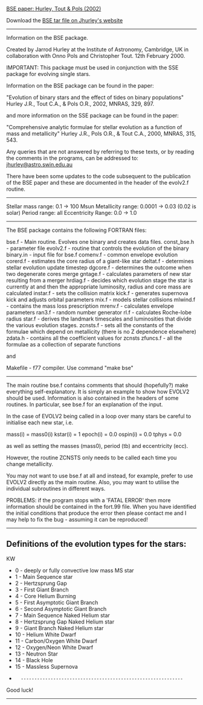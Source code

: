 [BSE paper: Hurley, Tout & Pols (2002)](https://ui.adsabs.harvard.edu/abs/2002MNRAS.329..897H/abstract)

Download the [BSE tar file on Jhurley's website](https://astronomy.swin.edu.au/~jhurley/bsedload.html)

************************************************************************

Information on the BSE package. 

Created by Jarrod Hurley at the Institute of Astronomy, Cambridge, UK 
in collaboration with Onno Pols and Christopher Tout. 
12th February 2000. 

IMPORTANT: This package must be used in conjunction with the SSE 
           package for evolving single stars. 

Information on the BSE package can be found in the paper: 

"Evolution of binary stars and the effect of tides on binary 
 populations" 
 Hurley J.R., Tout C.A., & Pols O.R., 2002, MNRAS, 329, 897. 

and more information on the SSE package can be found in the paper: 

"Comprehensive analytic formulae for stellar evolution as a function 
 of mass and metallicity" 
 Hurley J.R., Pols O.R., & Tout C.A., 2000, MNRAS, 315, 543. 

Any queries that are not answered by referring to these texts, or by 
reading the comments in the programs, can be addressed to: 
  jhurley@astro.swin.edu.au  

There have been some updates to the code subsequent to the publication 
of the BSE paper and these are documented in the header of the evolv2.f 
routine. 

************************************************************************

Stellar mass range: 0.1 -> 100 Msun 
Metallicity range:  0.0001 -> 0.03 (0.02 is solar) 
Period range:       all 
Eccentricity Range: 0.0 -> 1.0

************************************************************************

The BSE package contains the following FORTRAN files: 

bse.f       - Main routine. Evolves one binary and creates data files. 
const_bse.h - parameter file 
evolv2.f    - routine that controls the evolution of the binary 
binary.in   - input file for bse.f 
comenv.f    - common envelope evolution
corerd.f    - estimates the core radius of a giant-like star
deltat.f    - determines stellar evolution update timestep 
dgcore.f    - determines the outcome when two degenerate cores merge 
gntage.f    - calculates parameters of new star resulting from a merger 
hrdiag.f    - decides which evolution stage the star is
              currently at and then the appropriate luminosity, radius
              and core mass are calculated 
instar.f    - sets the collision matrix
kick.f      - generates supernova kick and adjusts orbital parameters 
mix.f       - models stellar collisions
mlwind.f    - contains the mass loss prescription 
mrenv.f     - calculates envelope parameters
ran3.f      - random number generator
rl.f        - calculates Roche-lobe radius 
star.f      - derives the landmark timescales and luminosities 
              that divide the various evolution stages. 
zcnsts.f    - sets all the constants of the formulae which depend on 
              metallicity (there is no Z dependence elsewhere) 
zdata.h     - contains all the coefficient values for zcnsts 
zfuncs.f    - all the formulae as a collection of separate functions 

and 

Makefile  - f77 compiler. Use command "make bse"

************************************************************************

The main routine bse.f contains comments that should (hopefully?)
make everything self-explanatory. It is simply an example to show how 
EVOLV2 should be used. 
Information is also contained in the headers of some routines. In particular, 
see bse.f for an explanation of the input.  

In the case of EVOLV2 being called in a loop over many stars 
be careful to initialise each new star, i.e. 

mass(i) = mass0(i)
kstar(i) = 1
epoch(i) = 0.0
ospin(i) = 0.0
tphys = 0.0 

as well as setting the masses (mass0), period (tb) and eccentricity (ecc). 

However, the routine ZCNSTS only needs to be called each time you change
metallicity.

You may not want to use bse.f at all and instead, for example, prefer to use 
EVOLV2 directly as the main routine. 
Also, you may want to utilise the individual subroutines in different ways. 

PROBLEMS: if the program stops with a 'FATAL ERROR' then more information 
          should be contained in the fort.99 file. When you have 
          identified the initial conditions that produce the error then 
          please contact me and I may help to fix the bug - assuming it 
          can be reproduced! 

************************************************************************

Definitions of the evolution types for the stars:  
------------------------------------------------------------
 KW
* 0 - deeply or fully convective low mass MS star
* 1 - Main Sequence star
* 2 - Hertzsprung Gap
* 3 - First Giant Branch
* 4 - Core Helium Burning
* 5 - First Asymptotic Giant Branch
* 6 - Second Asymptotic Giant Branch
* 7 - Main Sequence Naked Helium star
* 8 - Hertzsprung Gap Naked Helium star
* 9 - Giant Branch Naked Helium star
* 10 - Helium White Dwarf
* 11 - Carbon/Oxygen White Dwarf
* 12 - Oxygen/Neon White Dwarf
* 13 - Neutron Star
* 14 - Black Hole
* 15 - Massless Supernova
*       ------------------------------------------------------------

Good luck!

************************************************************************
